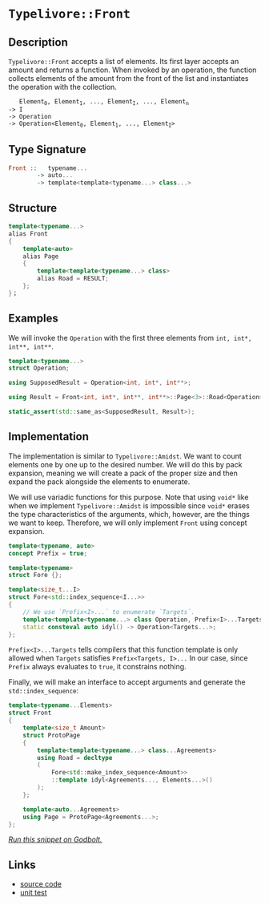 <!-- Copyright 2024 Feng Mofan
SPDX-License-Identifier: Apache-2.0 -->

# `Typelivore::Front`

## Description

`Typelivore::Front` accepts a list of elements.
Its first layer accepts an amount and returns a function.
When invoked by an operation, the function collects elements of the amount from the front of the list and instantiates the operation with the collection.

<pre><code>   Element<sub>0</sub>, Element<sub>1</sub>, ..., Element<sub>I</sub>, ..., Element<sub>n</sub>
-> I
-> Operation
-> Operation&lt;Element<sub>0</sub>, Element<sub>1</sub>, ..., Element<sub>I</sub>&gt;</code></pre>

## Type Signature

```Haskell
Front ::   typename...
        -> auto...
        -> template<template<typename...> class...>
```

## Structure

```C++
template<typename...>
alias Front
{
    template<auto>
    alias Page
    {
        template<template<typename...> class>
        alias Road = RESULT;
    };
}；
```

## Examples

We will invoke the `Operation` with the first three elements from `int, int*, int**, int**`.

```C++
template<typename...>
struct Operation;

using SupposedResult = Operation<int, int*, int**>;

using Result = Front<int, int*, int**, int**>::Page<3>::Road<Operation>;

static_assert(std::same_as<SupposedResult, Result>);
```

## Implementation

The implementation is similar to `Typelivore::Amidst`.
We want to count elements one by one up to the desired number.
We will do this by pack expansion, meaning we will create a pack of the proper size and then expand the pack alongside the elements to enumerate.

We will use variadic functions for this purpose.
Note that using `void*` like when we implement `Typelivore::Amidst` is impossible since `void*` erases the type characteristics of the arguments, which, however, are the things we want to keep.
Therefore, we will only implement `Front` using concept expansion.

```C++
template<typename, auto>
concept Prefix = true;

template<typename>
struct Fore {};

template<size_t...I>
struct Fore<std::index_sequence<I...>>
{
    // We use `Prefix<I>...` to enumerate `Targets`.
    template<template<typename...> class Operation, Prefix<I>...Targets, typename...>
    static consteval auto idyl() -> Operation<Targets...>;
};
```

`Prefix<I>...Targets` tells compilers that this function template is only allowed when `Targets` satisfies `Prefix<Targets, I>...`
In our case, since `Prefix` always evaluates to `true`, it constrains nothing.

Finally, we will make an interface to accept arguments and generate the `std::index_sequence`:

```C++
template<typename...Elements>
struct Front
{
    template<size_t Amount>
    struct ProtoPage
    {
        template<template<typename...> class...Agreements>
        using Road = decltype
        (
            Fore<std::make_index_sequence<Amount>>
            ::template idyl<Agreements..., Elements...>()
        );
    };

    template<auto...Agreements>
    using Page = ProtoPage<Agreements...>;
};
```

[*Run this snippet on Godbolt.*](https://godbolt.org/#z:OYLghAFBqd5QCxAYwPYBMCmBRdBLAF1QCcAaPECAMzwBtMA7AQwFtMQByARg9KtQYEAysib0QXACx8BBAKoBnTAAUAHpwAMvAFYTStJg1DIApACYAQuYukl9ZATwDKjdAGFUtAK4sGIAKwAzKSuADJ4DJgAcj4ARpjEIJIAnKQADqgKhE4MHt6%2BAcEZWY4C4ZExLPGJKbaY9qUMQgRMxAR5Pn5BdQ05za0E5dFxCUmpCi1tHQXdEwNDldVjAJS2qF7EyOwc5oERyN5YANQmgW5ejrSEAJ6n2CYaAIK7%2B4eYJ2fIE%2BhYVHcPzzMewYBy8x1ObgI1zSmAA%2BgRiExCAp/k8AQRMCw0gYMRCoTDmGxSEcmBdUKjHmgQZg0gQjspiJgaKoPgARI4IryYU5WNFPDFYnHcs74xisYX3J4TYheBxHABiJHeJgA7FYVayeQD0ZjsUxcWcsgAvOEEAB0FoAkhTpbK6YrGRDviAQBEsKpYUoAI5c6kQy0Ws3/QKS55qgFHSMc3VCvEx/XCyHQsVsQN3I4HJgKBRHADyMMRjWJDKZeFU/rugYAKq1gJgCApiaLCZg0yGI1G5o5kBmBBNMAA3MQkslHPDoa60CDLI4AWnT%2BYS%2BpyEJrxDrDbb90CvLDmp32v58YNSYJ4sD2HobEEKPbUs5cvlxFk2vDTyj0cFCadeBN8KOjwsOsggUh%2BtpygyqBEMoTB1h2kaqruH4fgKeonqhsYismLZbhmBjZoGjzAIymKMA2oHIZGXhZEYRwAEqoEw6BskcWAHKK8HIRAnGUZGDqJs6IAsEwADWcJupgHrer6WwQoBwEEMGoa8chLoYQmY4TrQcnEZgpE3oGxKXvpm4Wnc048VGyxau%2BUaqvuu6cepJ6kkQhG6SZt7KVG1ERMA9KwcqgTspB0GBTpJHXqZQbtgeaIajZzxPAA9AAVOlGWZclAJpelVbYEIVYZdlKWZWVqUlUlgLAqC4KfAIWy0l5h6PM5ibNueZl3o84F0ouhYrnFVW%2BbRQheGkxSYOgdGYAoXi0HSpzsv1y4CBCEQEMSG2pVtgjpcGjlPCN/kzXNC0sU%2BL5nBtu0EDtY57fd22pXcLowXBZyBK9IAMUxEIrY0B0tV2eDILCWZKG0ECCQo4rg7ebhjRNmRTad82bfRs3o3c1k7hwqy0Jw/i8H4HBaKQqCcG41jWEcCjrJsypAjwpAEJo%2BOrCJAQABxmgAbIEkhmCqkiSP43OBBo/jJNz%2BicJIvAsBIGgaKQpPk5THC8AoICq2zZP46QcCwDAiAgOsBBpBc5CUGgWJ0AkUTipwqjc3zs585IRzAMgPZSGaZi8FNhAkOOej8IIIhiOwUgyIIigqOoBukLoXCkAA7oiaScDwBNEyT7MU5wuYXFbdKoFQRyu%2B7nve77Rz%2B2YRwQB49v0MQJzM8svD61oqwQEgdtpA7ZAUBAQ8jyAwBSGYfB0BixA6xAsSF7EEStNcOe8GvzDENcuaxNomAOFvpB21FuYMLQm/J1gsReMAbhiLQOvcLwWDCUY4i33gjIOHgA5ZqF0ksfC42wWYbXqIXK4sRER7w8FgQuCI8BKzfqQQBxBYgo1ZJiQwwArhGHZqsKgBhgAKAAGp4EwOnRcpMWYR2EKIcQscGEJzUIXVO%2Bg8EoBppYfQeBYg60gKsVAtIciv1nN8JaphLDWDMBrDBxBxxAOET0Y%2BjQXAMHcJ4ToegwgRGGFUUYadijZAENMPwJjMhmIYAsEYiQ052HUX0SY7QdEFEcfUZxAh%2BhtDsUYhxthXEWL0HMPxBjFjGNWPTDYWwJB5w4MTNWhdNZVzdh7L2Ps/aSADs3XAIcO67C4N3VmRDVgIEwExUY05SBc0kIEM0yRAgiw0ELSQfMVb%2BD5qkQmHAFakCVoELg/MuB825jLUZ/hJBcGloEPmyTk6a21rrUpBt%2B6mwHubUu1sx4T3bk7NgnBWgsAHCqWcTA8J4IbskM0wzybByIEo9A4dZBR2YdIVhSh2HJ10LPTOTBs5vwSUk9WvBNYl0thcI4FcSTEBOWci5mZaJcBuXc5urdh7t07oEMwJTe6G02XshINtx6oDbqMY5pzZxIunskLgqsaALQSEvFeycd4b1PuyveB8j4nzQefMil9r6Fzvg/J%2BtAX6nw/ng7%2B5N8B/0cIA1%2B9zVCgIxKfSBvTyYwLgdcBB2xybINQSzDBWClA4M/vgvyRC%2BCkIoVQmhBJT4MLeTHD5sg2FJ3Jr8rhhCZFWD4TAoRNTRGNAkVI4K/q5EKISE8lRNSnH/2cBAVwIS076IqPYvQpjGhpvSNYxo/ilieN6D44J7jLFqKTU0VxRbjFBIGHmsJgwIlZuKWsWJMdgUF0WZwWF8LzmXORais0Gg8n4Eedi4pPcymkAqVUxINTen9MGTc1pKppYqhVILMw7TpkLI1pwZZesbXGzNhbMuJKiXEAOdsY5tcWAKAHD2AcKKzRCgmEHCdodnlpxdUwt1cd5BfK9ToEAwR/mAtznLRJPbD0cAhWXaFld71e0fc%2Bo4r6bkfrpC3MlmKEjYsCHi09g98MjyveR9uIBn0TVhFh2EOHwZws9nPJli9KCsvJlym%2BLMeM8vUafAVgghU3zlZge%2Bj9n6vxZtKr%2BBr36/2cUq4BqrkBgI1YIKBycdUb31UgpRxreCmuwbgr%2B1q1m2tgva6htDnWvIAxId18cQMcPA764wvCbBBvgCIsRfZODJWdFGyw8iwWKOUcG6JXjq2aO0fkStGbDHFvzSUHIeac05DrYExNjRfFuIS6EmLeXa2toCaE8thXHGlczeV9tMTGbxJgyClJfbUNHHQy%2Bt9OHx0FKnSRtZ5TKlYEXQkldIAzA3MCIEfw/hWn0o0NNlUYyD1gqPbYFZ%2BLlicySMMuZ/gVRmFm9M7pkgNCz16YEODa2tarL7gkwOq2i63a26sDBWRnCSCAA%3D)

## Links

- [source code](../../../../conceptrodon/descend/typelivore/front.hpp)
- [unit test](../../../../tests/unit/typelivore/front.test.hpp)
